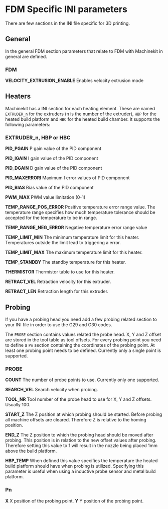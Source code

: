 # FDM Specific INI parameters
There are few sections in the INI file specific for 3D printing.

## General
In the general FDM section parameters that relate to FDM with Machinekit in
general are defined.

### FDM

**VELOCITY_EXTRUSION_ENABLE** Enables velocity extrusion mode

## Heaters
Machinekit has a INI section for each heating element. These are named `EXTRUDER_n` for the extruders (n is the number of the extruder), `HBP` for the heated build platform and `HBC` for the heated build chamber. It supports the following parameters:

### EXTRUDER_n, HBP or HBC

**PID_PGAIN** P gain value of the PID component

**PID_IGAIN** I gain value of the PID component

**PID_DGAIN** D gain value of the PID component

**PID_MAXERRORI** Maximum I error values of PID component

**PID_BIAS** Bias value of the PID component

**PWM_MAX** PWM value limitation (0-1)

**TEMP_RANGE_POS_ERROR** Positive temperature error range value. The temperature range specifies how much temperature tolerance should be accepted for the temperature to be in range.

**TEMP_RANGE_NEG_ERROR** Negative temperature error range value

**TEMP_LIMIT_MIN** The minimum temperature limit for this heater. Temperatures outside the limit lead to triggering a error.

**TEMP_LIMIT_MAX** The maximum temperature limit for this heater.

**TEMP_STANDBY** The standby temperature for this heater.

**THERMISTOR** Thermistor table to use for this heater.

**RETRACT_VEL** Retraction velocity for this extruder.

**RETRACT_LEN** Retraction length for this extruder.

## Probing

If you have a probing head you need add a few probing related section to your INI file in 
order to use the G29 and G30 codes.

The `PROBE` section contains values related the probe head. X, Y and Z offset are stored in the tool table as tool offsets. For every probing point you need to define a `Pn` section containing the coordinates of the probing point. At least one probing point needs to be defined. Currently only a single point is supported.

### PROBE

**COUNT** The number of probe points to use. Currently only one supported.

**SEARCH_VEL** Search velocity when probing.

**TOOL_NR** Tool number of the probe head to use for X, Y and Z offsets. Usually 100.

**START_Z** The Z position at which probing should be started. Before probing all machine offsets are cleared. Therefore Z is relative to the homing position.

**END_Z** The Z position to which the probing head should be moved after probing. This position is in relation to the new offset values after probing. Therefore setting this value to 1 will result in the nozzle being placed 1mm above the build platform.

**HBP_TEMP** When defined this value specifies the temperature the heated build platform should have when probing is utilized. Specifying this parameter is useful when using a inductive probe sensor and metal build platform.

### Pn

**X** X position of the probing point.
**Y** Y position of the probing point.
